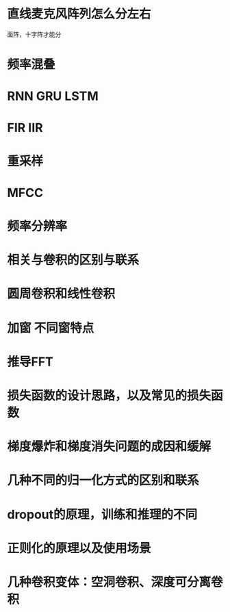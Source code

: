 
# 直线麦克风阵列怎么分左右

面阵，十字阵才能分

# 频率混叠


# RNN GRU LSTM


# FIR IIR

# 重采样


# MFCC

# 频率分辨率

# 相关与卷积的区别与联系

# 圆周卷积和线性卷积

# 加窗 不同窗特点

# 推导FFT


# 损失函数的设计思路，以及常见的损失函数



# 梯度爆炸和梯度消失问题的成因和缓解


# 几种不同的归一化方式的区别和联系


# dropout的原理，训练和推理的不同


# 正则化的原理以及使用场景


# 几种卷积变体：空洞卷积、深度可分离卷积


